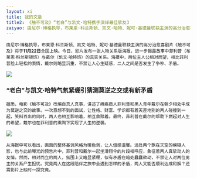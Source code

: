 ```yaml
---
layout: xi
title: 我的文章
title2: 《触不可及》“老白”与凯文·哈特携手演绎最佳挚友3
zaiyao: 由尼尔·博格执导，布莱恩·科兰斯顿、凯文·哈特、妮可·基德曼联袂主演的高分治愈喜剧片《触不可及》将于11月22日全国上映。今日，影片发布一张人物关系版海报，进一步揭露故事中菲利普
---
```


<small>由尼尔·博格执导，布莱恩·科兰斯顿、凯文·哈特、妮可·基德曼联袂主演的高分治愈喜剧片《触不可及》将于<strong>11月22日</strong>全国上映。今日，影片发布一张人物关系版海报，进一步揭露故事中菲利普（布莱恩·科兰斯顿饰）与戴尔（凯文·哈特饰）的真实关系。海报中，两位主人公相对而望，相比菲利普脸上轻松的表情，戴尔则略显沉重，不禁让人心生疑惑，二人之间是否发生了争吵、矛盾。</small>

<p><img src="{{site.baseurl}}/img/04.jpg" ></p>

<h3><strong>“老白”与凯文·哈特气氛紧绷引猜测莫逆之交或有新矛盾</strong></h3>
<small>据悉，电影《触不可及》改编自真人真事，讲述了瘫痪商人菲利普和黑人青年戴尔在朝夕相处中成为莫逆之交的故事。一次意想不到的面试，让性格、财富、学识都有着天差地别的两人碰撞到一起，笑料百出的同时，两人也相互影响着，相互救赎着。最终，菲利普在戴尔的帮助下燃起对人生的希望，戴尔也在菲利普的熏陶下实现了人生的逆袭。</small>

<p><img src="{{site.baseurl}}/img/03.jpg" ></p>


<small>从海报中可以看出，画面的整体基调风格为暖色调，让人倍感温馨。远处两个飘在天空的模糊人影，也与此前曝光的预告片中，菲利普和戴尔一起坐滑翔伞的片段相呼应，象征着两人真挚动人的友情。然而，相对而立的两人，氛围上又略显紧绷，似有矛盾在暗处蠢蠢欲动，不禁让人对两位男主的关系产生担忧。究竟两人在这段陪伴之旅中会遇到怎样的矛盾，两人又能否顺利达成和解？还需影片上映时一探究竟。</small>
